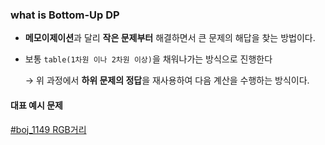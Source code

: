 ### what is Bottom-Up DP

- **메모이제이션**과 달리 **작은 문제부터** 해결하면서 큰 문제의 해답을 찾는 방법이다.
- 보통 `table(1차원 이나 2차원 이상)`을 채워나가는 방식으로 진행한다
  
  &rarr; 위 과정에서 **하위 문제의 정답**을 재사용하여
         다음 계산을 수행하는 방식이다.

#### 대표 예시 문제
[#boj_1149 RGB거리](../../실버/boj1149_RGB거리.md)
